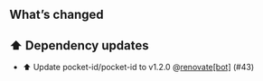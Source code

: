## What’s changed

## ⬆️ Dependency updates

- ⬆️ Update pocket-id/pocket-id to v1.2.0 @[renovate[bot]](https://github.com/apps/renovate) (#43)
